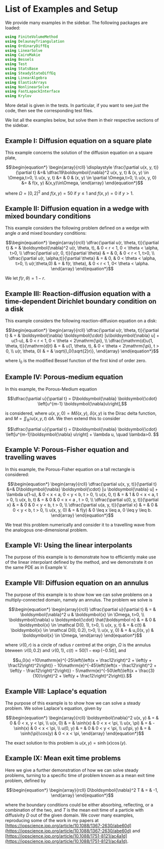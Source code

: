 # List of Examples and Setup

We provide many examples in the sidebar. The following packages are loaded:

```julia
using FiniteVolumeMethod
using DelaunayTriangulation
using OrdinaryDiffEq 
using LinearSolve 
using CairoMakie 
using Bessels
using Test
using StatsBase
using SteadyStateDiffEq 
using LinearAlgebra
using ElasticArrays
using NonlinearSolve 
using FastLapackInterface
using Krylov
```

More detail is given in the tests. In particular, if you want to see *just* the code, then see the corresponding test files.

We list all the examples below, but solve them in their respective sections of the sidebar.

## Example I: Diffusion equation on a square plate 

This example concerns the solution of the diffusion equation on a square plate, 

```math 
\begin{equation*}
\begin{array}{rcll}
\displaystyle
\frac{\partial u(x, y, t)}{\partial t} &=& \dfrac19\boldsymbol{\nabla}^2 u(x, y, t) & (x, y) \in \Omega,t>0, \\
u(x, y, t) &= & 0 & (x, y) \in \partial \Omega,t>0, \\
u(x, y, 0) &= & f(x, y) &(x,y)\in\Omega,
\end{array}
\end{equation*}
```

where $\Omega = [0, 2]^2$ and $f(x, y) = 50$ if $y \leq 1$ and $f(x, y) = 0$ if $y>1$.

## Example II: Diffusion equation in a wedge with mixed boundary conditions 

This example considers the following problem defined on a wedge with angle $\alpha$ and mixed boundary conditions:

```math
\begin{equation*}
\begin{array}{rcll}
\dfrac{\partial u(r, \theta, t)}{\partial t} & = & \boldsymbol{\nabla}^2 u(r, \theta, t), & 0 < r < 1, 0 < \theta < \alpha, t>0, \\
\dfrac{\partial u(r, 0, t)}{\partial \theta} & = & 0, & 0 < r < 1, t>0, \\
\dfrac{\partial u(r, \alpha,t)}{\partial \theta} & = & 0, & 0 < \theta < \alpha, t>0, \\
u(r,\theta,0) & = & f(r, \theta), & 0 < r < 1, 0< \theta < \alpha.
\end{array}
\end{equation*}
```

We let $f(r, \theta) = 1-r$.

## Example III: Reaction-diffusion equation with a time-dependent Dirichlet boundary condition on a disk 

This example considers the following reaction-diffusion equation on a disk:

```math 
\begin{equation*}
\begin{array}{rcll}
\dfrac{\partial u(r, \theta, t)}{\partial t} & = & \boldsymbol{\nabla} \boldsymbol{\cdot} [u\boldsymbol{\nabla} u] + u(1-u), & 0 < r < 1, 0 < \theta < 2\mathrm{\pi}, \\
\dfrac{\mathrm{d}u(1, \theta, t)}{\mathrm{d}t} & = & u(1, \theta, t), & 0 < \theta < 2\mathrm{\pi}, t > 0,  \\
u(r, \theta, 0) & = & \sqrt{I_0(\sqrt{2}r)},
\end{array}
\end{equation*}
```

where $I_0$ is the modified Bessel function of the first kind of order zero.

## Example IV: Porous-medium equation 

In this example, the Porous-Medium equation 

```math 
\dfrac{\partial u}{\partial t} = D\boldsymbol{\nabla} \boldsymbol{\cdot} \left[u^{m-1} \boldsymbol{\nabla}u\right],
```

is considered, where $u(x, y, 0) = M\delta(x, y)$, $\delta(x, y)$ is the Dirac delta function, and $M = \iint_{\mathbb R^2} u(x, y, t)~\mathrm{d}A$. We then extend this to consider 

```math 
\dfrac{\partial u}{\partial t} = D\boldsymbol{\nabla} \boldsymbol{\cdot} \left[u^{m-1}\boldsymbol{\nabla} u\right] + \lambda u, \quad \lambda>0. 
```

## Example V: Porous-Fisher equation and travelling waves 

In this example, the Porous-Fisher equation on a tall rectangle is considered:

```math 
\begin{equation*}
\begin{array}{rcll}
\dfrac{\partial u(x, y, t)}{\partial t} &=& D\boldsymbol{\nabla} \boldsymbol{\cdot} [u \boldsymbol{\nabla} u] + \lambda u(1-u), & 0 < x < a, 0 < y < b, t > 0, \\
u(x, 0, t) & = & 1 & 0 < x < a, t > 0, \\
u(x, b, t) & = & 0 & 0 < x < a , t > 0, \\
\dfrac{\partial u(0, y, t)}{\partial x} & = & 0 & 0 < y < b, t > 0, \\
\dfrac{\partial u(a, y, t)}{\partial x} & = & 0 & 0 < y < b, t > 0, \\
u(x, y, 0) & = & f(y) & 0 \leq x \leq a, 0 \leq y \leq b. 
\end{array}
\end{equation*}
```

We treat this problem numerically and consider it to a travelling wave from the analogous one-dimensional problem.

## Example VI: Using the linear interpolants 

The purpose of this example is to demonstrate how to efficiently make use of the linear interpolant defined by the method, and we demonstrate it on the same PDE as in Example V.

## Example VII: Diffusion equation on an annulus 

The purpose of this example is to show how we can solve problems on a multiply-connected domain, namely an annulus. The problem we solve is 

```math
\begin{equation*}
\begin{array}{rcll}
\dfrac{\partial u}{\partial t} & = & \boldsymbol{\nabla}^2 u & \boldsymbol{x} \in \Omega, t>0, \\
\boldsymbol{\nabla} u \boldsymbol{\cdot}  \hat{\boldsymbol n} & = & 0 & \boldsymbol{x} \in \mathcal D(0, 1), t>0, \\
u(x, y, t) & = & c(t) & \boldsymbol{x} \in \mathcal D(0, 0.2),  t>0, \\
u(x, y, 0) & = & u_0(x, y) & \boldsymbol{x} \in \Omega,
\end{array}
\end{equation*}
```

where $\mathcal D(0, r)$ is a circle of radius $r$ centred at the origin, $\Omega$ is the annulus bteween $\mathcal D(0, 0.2)$ and $\mathcal D(0, 1)$, $c(t) = 50[1-\exp(-0.5t)]$, and 

```math 
u_0(x) =10\mathrm{e}^{-25\left(\left(x + \frac12\right)^2 + \left(y + \frac12\right)^2\right)} - 10\mathrm{e}^{-45\left(\left(x - \frac12\right)^2 + \left(y - \frac12\right)^2\right)} - 5\mathrm{e}^{-50\left(\left(x + \frac{3}{10}\right)^2 + \left(y + \frac12\right)^2\right)}.
```

## Example VIII: Laplace's equation

The purpose of this example is to show how we can solve a steady problem. We solve Laplace's equation, given by 

```math
\begin{equation*}
\begin{array}{rcll}
\boldsymbol{\nabla}^2 u(x, y) & = & 0 & 0 < x, y < \pi, \\
u(x, 0) & = & \sinh(x) & 0 < x < \pi, \\
u(x, \pi) & = & -\sinh(x) & 0 < x < \pi, \\
u(0, y) & = & 0 & 0 < y < \pi, \\
u(\pi, y) & = & \sinh(\pi)\cos(y) & 0 < x < \pi,
\end{array}
\end{equation*}
```

The exact solution to this problem is $u(x, y) = \sinh(x)\cos(y)$.

## Example IX: Mean exit time problems 

Here we give a further demonstration of how we can solve steady problems, turning to a specific time of problem known as a mean exit time problem, defined by 

```math
\begin{equation*}
\begin{array}{rcll}
D\boldsymbol{\nabla}^2 T & = & -1,
\end{array}
\end{equation*}
```

where the boundary conditions could be either absorbing, reflecting, or a combination of the two, and $T$ is the mean exit time of a particle with diffusivity $D$ out of the given domain. We cover many examples, reproducing some of the work in my papers at [https://iopscience.iop.org/article/10.1088/1367-2630/abe60d](https://iopscience.iop.org/article/10.1088/1367-2630/abe60d) and [https://iopscience.iop.org/article/10.1088/1751-8121/ac4a1d](https://iopscience.iop.org/article/10.1088/1751-8121/ac4a1d).